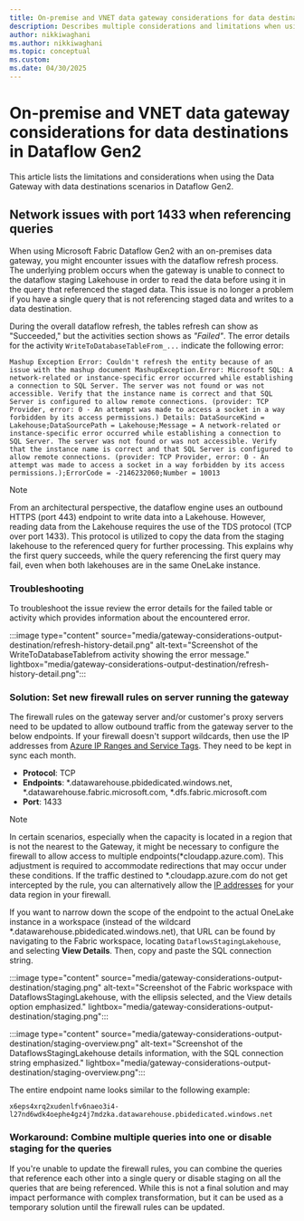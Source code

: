 ```yaml
---
title: On-premise and VNET data gateway considerations for data destinations in Dataflow Gen2
description: Describes multiple considerations and limitations when using a data gateway and the data destination feature inside of Dataflow Gen2
author: nikkiwaghani
ms.author: nikkiwaghani
ms.topic: conceptual
ms.custom:
ms.date: 04/30/2025
---
```


# On-premise and VNET data gateway considerations for data destinations in Dataflow Gen2

This article lists the limitations and considerations when using the Data Gateway with data destinations scenarios in Dataflow Gen2.

## Network issues with port 1433 when referencing queries

When using Microsoft Fabric Dataflow Gen2 with an on-premises data gateway, you might encounter issues with the dataflow refresh process. The underlying problem occurs when the gateway is unable to connect to the dataflow staging Lakehouse in order to read the data before using it in the query that referenced the staged data. This issue is no longer a problem if you have a single query that is not referencing staged data and writes to a data destination.

During the overall dataflow refresh, the tables refresh can show as "Succeeded," but the activities section shows as *"Failed"*. The error details for the activity `WriteToDatabaseTableFrom_...` indicate the following error:

```Mashup Exception Error: Couldn't refresh the entity because of an issue with the mashup document MashupException.Error: Microsoft SQL: A network-related or instance-specific error occurred while establishing a connection to SQL Server. The server was not found or was not accessible. Verify that the instance name is correct and that SQL Server is configured to allow remote connections. (provider: TCP Provider, error: 0 - An attempt was made to access a socket in a way forbidden by its access permissions.) Details: DataSourceKind = Lakehouse;DataSourcePath = Lakehouse;Message = A network-related or instance-specific error occurred while establishing a connection to SQL Server. The server was not found or was not accessible. Verify that the instance name is correct and that SQL Server is configured to allow remote connections. (provider: TCP Provider, error: 0 - An attempt was made to access a socket in a way forbidden by its access permissions.);ErrorCode = -2146232060;Number = 10013```

>[!NOTE]
>From an architectural perspective, the dataflow engine uses an outbound HTTPS (port 443) endpoint to write data into a Lakehouse. However, reading data from the Lakehouse requires the use of the TDS protocol (TCP over port 1433). This protocol is utilized to copy the data from the staging lakehouse to the referenced query for further processing. This explains why the first query succeeds, while the query referencing the first query may fail, even when both lakehouses are in the same OneLake instance.

### Troubleshooting

To troubleshoot the issue review the error details for the failed table or activity which provides information about the encountered error.

   :::image type="content" source="media/gateway-considerations-output-destination/refresh-history-detail.png" alt-text="Screenshot of the WriteToDatabaseTablefrom activity showing the error message." lightbox="media/gateway-considerations-output-destination/refresh-history-detail.png":::

### Solution: Set new firewall rules on server running the gateway

The firewall rules on the gateway server and/or customer's proxy servers need to be updated to allow outbound traffic from the gateway server to the below endpoints. If your firewall doesn't support wildcards, 
then use the IP addresses from [Azure IP Ranges and Service Tags](https://www.microsoft.com/en-us/download/details.aspx?id=56519). They need to be kept in sync each month.

* **Protocol**: TCP
* **Endpoints**: *.datawarehouse.pbidedicated.windows.net, *.datawarehouse.fabric.microsoft.com, *.dfs.fabric.microsoft.com 
* **Port**: 1433

>[!NOTE]
>In certain scenarios, especially when the capacity is located in a region that is not the nearest to the Gateway, it might be necessary to configure the firewall to allow access to multiple endpoints(*cloudapp.azure.com). This adjustment is required to accommodate redirections that may occur under these conditions. If the traffic destined to *.cloudapp.azure.com do not get intercepted by the rule, you can alternatively allow the [IP addresses](/data-integration/gateway/service-gateway-communication#ports) for your data region in your firewall.

If you want to narrow down the scope of the endpoint to the actual OneLake instance in a workspace (instead of the wildcard *.datawarehouse.pbidedicated.windows.net), that URL can be found by navigating to the Fabric workspace, locating `DataflowsStagingLakehouse`, and selecting **View Details**. Then, copy and paste the SQL connection string.

:::image type="content" source="media/gateway-considerations-output-destination/staging.png" alt-text="Screenshot of the Fabric workspace with DataflowsStagingLakehouse, with the ellipsis selected, and the View details option emphasized." lightbox="media/gateway-considerations-output-destination/staging.png":::

:::image type="content" source="media/gateway-considerations-output-destination/staging-overview.png" alt-text="Screenshot of the DataflowsStagingLakehouse details information, with the SQL connection string emphasized." lightbox="media/gateway-considerations-output-destination/staging-overview.png":::

The entire endpoint name looks similar to the following example:

`x6eps4xrq2xudenlfv6naeo3i4-l27nd6wdk4oephe4gz4j7mdzka.datawarehouse.pbidedicated.windows.net`

### Workaround: Combine multiple queries into one or disable staging for the queries

If you're unable to update the firewall rules, you can combine the queries that reference each other into a single query or disable staging on all the queries that are being referenced. While this is not a final solution and may impact performance with complex transformation, but it can be used as a temporary solution until the firewall rules can be updated.
